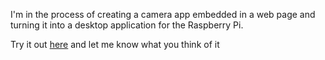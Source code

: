 I'm in the process of creating a camera app embedded in a web page and turning it into a desktop application for the Raspberry Pi.

Try it out [here](https://chunky-milk.github.io/camera-app/part-2/) and let me know what you think of it

